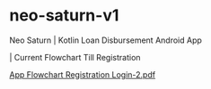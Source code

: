 # neo-saturn-v1
Neo Saturn | Kotlin Loan Disbursement Android App

|  Current Flowchart Till Registration

[App Flowchart Registration Login-2.pdf](https://github.com/ohyeahshh/neo-saturn-v1/files/11239971/App.Flowchart.Registration.Login-2.pdf)
